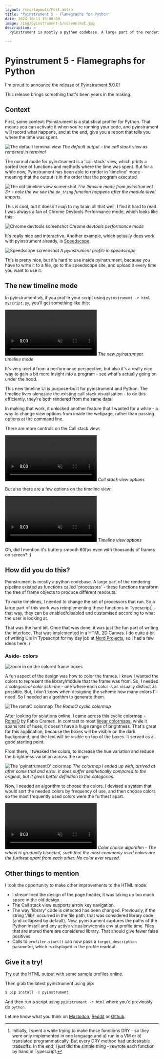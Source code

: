 ```yaml
---
layout: /src/layouts/Post.astro
title: "Pyinstrument 5 - Flamegraphs for Python"
date: 2024-10-11 15:00:00
image: /img/pyinstrument-5/screenshot.jpg
description: >
  Pyinstrument is mostly a python codebase. A large part of the rendering pipeline existed as functions called 'processors' - these functions transform the tree of frame objects to produce different readouts.

---
```


# Pyinstrument 5 - Flamegraphs for Python

I'm proud to announce the release of [Pyinstrument](https://github.com/joerick/pyinstrument) 5.0.0!

This release brings something that's been years in the making.

## Context

First, some context: Pyinstrument is a statistical profiler for Python. That means you can activate it when you're running your code, and pyinstrument will record what happens, and at the end, give you a report that tells you where the time was spent.

![The default terminal view](/img/pyinstrument-5/call-stack.png)
*The default output - the call stack view as rendered in terminal*

The normal mode for pyinstrument is a 'call stack' view, which prints a sorted tree of functions and methods where the time was spent. But for a while now, Pyinstrument has been able to render in 'timeline' mode - meaning that the output is in the order that the program executed.

![The old timeline view screenshot](/img/pyinstrument-5/old-timeline.png)
*The timeline mode from pyinstrument 3+ - note the we see the `do_thing` function happens after the module-level imports.*

This is cool, but it doesn't map to my brain all that well. I find it hard to read. I was always a fan of Chrome Devtools Performance mode, which looks like this:

![Chrome devtools screenshot](/img/pyinstrument-5/chrome-perf.png)
*Chrome devtools performance mode*

It's really nice and interactive. Another example, which actually does work with pyinstrument already, is [Speedscope](https://speedscope.app).

![Speedscope screenshot](/img/pyinstrument-5/speedscope.png)
*A pyinstrument profile in speedscope*

This is pretty nice, but it's hard to use inside pyinstrument, because you have to write it to a file, go to the speedscope site, and upload it every time you want to use it.

## The new timeline mode

In pyinstrument v5, if you profile your script using `pyinstrument -r html myscript.py`, you'll get something like this:

<video src="/img/pyinstrument-5/pyi video 1 1.m4v" autoplay loop muted playsinline></video>
*The new pyinstrument timeline mode*

It's very useful from a performance perspective, but also it's a really nice way to gain a bit more insight into a program - see what's actually going on under the hood.

This new timeline UI is purpose-built for pyinstrument and Python. The timeline lives alongside the existing call stack visualisation - to do this efficiently, they're both rendered from the same data.

In making that work, it unlocked another feature that I wanted for a while - a way to change view options from inside the webpage, rather than passing options at the command line.

There are more controls on the Call stack view:

<video src="/img/pyinstrument-5/pyi video calstack options 1.m4v" autoplay loop muted playsinline></video>
*Call stack view options*

But also there are a few options on the timeline view:

<video src="/img/pyinstrument-5/pyi video timeline options 1.m4v" autoplay loop muted playsinline></video>
*Timeline view options*

Oh, did I mention it's buttery smooth 60fps even with thousands of frames on screen? :)

## How did you do this?

Pyinstrument is mostly a python codebase. A large part of the rendering pipeline existed as functions called 'processors' - these functions transform the tree of frame objects to produce different readouts.

To make timelines, I needed to change the set of processors that run. So a large part of this work was reimplementing these functions in Typescript[^1] - that way, they can be enabled/disabled and customised according to what the user is looking at.

[^1]: Initially, I spent a while trying to make these functions DRY - so they were only implemented in one language and a) run in a VM or b) translated programmatically. But every DRY method had undesirable tradeoffs. In the end, I just did the simple thing - rewrote each function by hand in Typescript.

That was the hard bit. Once that was done, it was just the fun part of writing the interface. That was implemented in a HTML 2D Canvas. I do quite a bit of writing UIs in Typescript for my day job at [Nord Projects](https://nordprojects.co), so I had a few ideas here :)

### Aside- colors

![zoom in on the colored frame boxes](/img/pyinstrument-5/colors.png)

A fun aspect of the design was how to color the frames. I knew I wanted the colors to represent the library/module that the frame was from. So, I needed a *categorical color scheme* - one where each color is as visually distinct as possible. But, I don't know when designing the scheme how many colors I'll need! So I needed an algorithm to generate them.

![The romaO colormap](/img/pyinstrument-5/romao.png)
*The RomaO cyclic colormap*

After looking for solutions online, I came across this cyclic colormap - [RomaO](https://www.fabiocrameri.ch/cycliccolourmaps/) by Fabio Crameri. In contrast to most [linear colormaps](https://matplotlib.org/stable/gallery/color/colormap_reference.html), while it spans lots of hues, it doesn't have a huge range of brightness. That's great for this application, because the boxes will be visible on the dark background, and the text will be visible on top of the boxes. It served as a good starting point.

From there, I tweaked the colors, to increase the hue variation and reduce the brightness variation across the range.

![The 'pyinstrumentO' colormap](/img/pyinstrument-5/pyinstrument-colormap.png)
*The colormap I ended up with, arrived at after some trial and error. It does suffer aesthetically compared to the original, but it gives better definition to the categories.*

Now, I needed an algorithm to choose the colors. I devised a system that would sort the needed colors by frequency of use, and then choose colors so the most frequently used colors were the furthest apart.

<video src="/img/pyinstrument-5/color-anim.mp4" autoplay loop muted playsinline></video>
*Color choice algorithm - The wheel is gradually bisected, such that the most commonly used colors are the furthest apart from each other. No color ever reused.*

## Other things to mention

I took the opportunity to make other improvements to the HTML mode:

- I streamlined the design of the page header, it was taking up too much space in the old design.
- The Call stack view supports arrow key navigation.
- The way 'library' code is detected has been changed. Previously, if the string '/lib/' occurred in the file path, that was considered library code (and collapsed by default). Now, pyinstrument captures the paths of the Python install and any active virtualenv/conda env at profile time. Files that are stored there are considered library. That should give fewer false positives.
- Calls to `profiler.start()` can now pass a `target_description` parameter, which is displayed in the profile readout.

## Give it a try!

[Try out the HTML output with some sample profiles online](https://pyinstrument.readthedocs.io/en/latest/_static/preview/).

Then grab the latest pyinstrument using pip:

```bash
$ pip install -U pyinstrument
```

And then run a script using `pyinstrument -r html` where you'd previously do `python`.

Let me know what you think on [Mastodon](https://fosstodon.org/@joerick), [Reddit](https://www.reddit.com/r/Python/) or [Github](https://github.com/joerick/pyinstrument).
